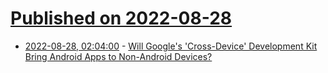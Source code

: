 # [Published on 2022-08-28](index.md)

* [2022-08-28, 02:04:00](https://developers.slashdot.org/story/22/08/27/219224/will-googles-cross-device-development-kit-bring-android-apps-to-non-android-devices?utm_source=rss1.0mainlinkanon&utm_medium=feed) - [Will Google's 'Cross-Device' Development Kit Bring Android Apps to Non-Android Devices?](https://developers.slashdot.org/story/22/08/27/219224/will-googles-cross-device-development-kit-bring-android-apps-to-non-android-devices?utm_source=rss1.0mainlinkanon&utm_medium=feed)
